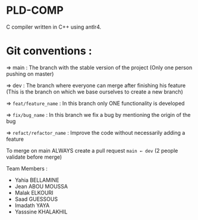# PLD-COMP

C compiler written in C++ using antlr4.

# Git conventions :

⇒ main : The branch with the stable version of the project (Only one person pushing on master)

⇒ dev : The branch where everyone can merge after finishing his feature (This is the branch on which we base ourselves to create a new branch)

⇒ `feat/feature_name` : In this branch only ONE functionality is developed

⇒ `fix/bug_name` : In this branch we fix a bug by mentioning the origin of the bug

⇒ `refact/refactor_name` : Improve the code without necessarily adding a feature

To merge on main ALWAYS create a pull request `main ← dev` (2 people validate before merge)

Team Members :

- Yahia BELLAMINE
- Jean ABOU MOUSSA
- Malak ELKOURI
- Saad GUESSOUS
- Imadath YAYA
- Yasssine KHALAKHIL
